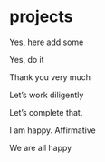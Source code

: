 ﻿# projects

Yes, here add some 

Yes, do it

Thank you very much

Let’s work diligently

Let’s complete that.

I am happy.  Affirmative

We are all happy

